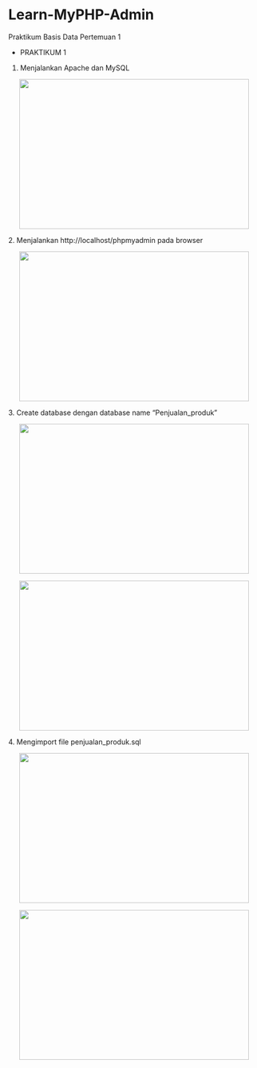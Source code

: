 # Learn-MyPHP-Admin
Praktikum Basis Data Pertemuan 1
- PRAKTIKUM 1
1. Menjalankan Apache dan MySQL
<p align="center">
  <img width="460" height="300" src="https://i.imgur.com/uxPwYG3.png">
</p>
2. Menjalankan http://localhost/phpmyadmin pada browser
<p align="center">
  <img width="460" height="300" src="https://i.imgur.com/J7tSM2H.png">
</p>
3. Create database dengan database name “Penjualan_produk”
<p align="center">
  <img width="460" height="300" src="https://i.imgur.com/LEoh7Fz.png">
</p>
<p align="center">
  <img width="460" height="300" src="https://i.imgur.com/IbnG47y.png">
</p>
4. Mengimport file penjualan_produk.sql 
<p align="center">
  <img width="460" height="300" src="https://i.imgur.com/AZWSwVY.png">
</p>
<p align="center">
  <img width="460" height="300" src="https://i.imgur.com/57iB3ii.png">
</p>







